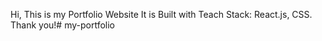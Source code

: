 Hi, This is my Portfolio Website
It is Built with Teach Stack: React.js, CSS.
Thank you!#   m y - p o r t f o l i o  
 